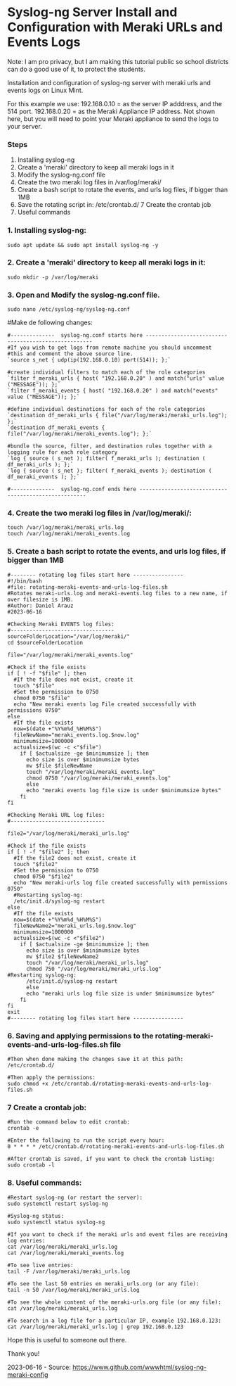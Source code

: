 # Syslog-ng Server Install and Configuration with Meraki URLs and Events Logs

Note: I am pro privacy, but I am making this tutorial public so school districts can do a good use of it, to protect the students.

Installation and configuration of syslog-ng server with meraki urls and events logs on Linux Mint. 

For this example we use: 
192.168.0.10 = as the server IP adddress, and the 514 port.
192.168.0.20 = as the Meraki Appliance IP address. Not shown here, but you will need to point your Meraki appliance to send the logs to your server.

### Steps
1. Installing syslog-ng
2. Create a 'meraki' directory to keep all meraki logs in it
3. Modify the syslog-ng.conf file
4. Create the two meraki log files in /var/log/meraki/
5. Create a bash script to rotate the events, and urls log files, if bigger than 1MB
6. Save the rotating script in: /etc/crontab.d/
7 Create the crontab job
8. Useful commands

### 1. Installing syslog-ng:
`sudo apt update && sudo apt install syslog-ng -y`

### 2. Create a 'meraki' directory to keep all meraki logs in it:
`sudo mkdir -p /var/log/meraki`

### 3. Open and Modify the syslog-ng.conf file.
`sudo nano /etc/syslog-ng/syslog-ng.conf`

#Make de following changes:

```
#--------------  syslog-ng.conf starts here -----------------------------------------------------
#If you wish to get logs from remote machine you should uncomment
#this and comment the above source line. 
`source s_net { udp(ip(192.168.0.10) port(514)); };`

#create individual filters to match each of the role categories
`filter f_meraki_urls { host( "192.168.0.20" ) and match("urls" value ("MESSAGE")); };`
`filter f_meraki_events { host( "192.168.0.20" ) and match("events" value ("MESSAGE")); };`

#define individual destinations for each of the role categories
`destination df_meraki_urls { file("/var/log/meraki/meraki_urls.log"); };`
`destination df_meraki_events { file("/var/log/meraki/meraki_events.log"); };`

#bundle the source, filter, and destination rules together with a logging rule for each role category
`log { source ( s_net ); filter( f_meraki_urls ); destination ( df_meraki_urls ); };`
`log { source ( s_net ); filter( f_meraki_events ); destination ( df_meraki_events ); };`

#--------------  syslog-ng.conf ends here -----------------------------------------------------
```

### 4. Create the two meraki log files in /var/log/meraki/:
```
touch /var/log/meraki/meraki_urls.log
touch /var/log/meraki/meraki_events.log
```

### 5. Create a bash script to rotate the events, and urls log files, if bigger than 1MB
```
#-------- rotating log files start here ----------------
#!/bin/bash
#file: rotating-meraki-events-and-urls-log-files.sh
#Rotates meraki-urls.log and meraki-events.log files to a new name, if over filesize is 1MB.
#Author: Daniel Arauz
#2023-06-16 

#Checking Meraki EVENTS log files:
#---------------------------------
sourceFolderLocation="/var/log/meraki/"
cd $sourceFolderLocation

file="/var/log/meraki/meraki_events.log"

#Check if the file exists
if [ ! -f "$file" ]; then
  #If the file does not exist, create it
  touch "$file"
  #Set the permission to 0750
  chmod 0750 "$file"
  echo "New meraki events log File created successfully with permissions 0750"
else
  #If the file exists  
  now=$(date +"%Y%m%d_%H%M%S")
  fileNewName="meraki_events.log.$now.log"
  minimumsize=1000000
  actualsize=$(wc -c <"$file")
    if [ $actualsize -ge $minimumsize ]; then
      echo size is over $minimumsize bytes
      mv $file $fileNewName
      touch "/var/log/meraki/meraki_events.log"
      chmod 0750 "/var/log/meraki/meraki_events.log"
      else
      echo "meraki events log file size is under $minimumsize bytes"
    fi
fi

#Checking Meraki URL log files:
#------------------------------

file2="/var/log/meraki/meraki_urls.log"

#Check if the file exists
if [ ! -f "$file2" ]; then
  #If the file2 does not exist, create it
  touch "$file2"
  #Set the permission to 0750
  chmod 0750 "$file2"
  echo "New meraki-urls log file created successfully with permissions 0750"
  #Restarting syslog-ng:
  /etc/init.d/syslog-ng restart
else
  #If the file exists
  now=$(date +"%Y%m%d_%H%M%S")
  fileNewName2="meraki_urls.log.$now.log"
  minimumsize=1000000
  actualsize=$(wc -c <"$file2")
    if [ $actualsize -ge $minimumsize ]; then
      echo size is over $minimumsize bytes
      mv $file2 $fileNewName2
      touch "/var/log/meraki/meraki_urls.log"
      chmod 750 "/var/log/meraki/meraki_urls.log"
#Restarting syslog-ng:
      /etc/init.d/syslog-ng restart
      else
      echo "meraki urls log file size is under $minimumsize bytes"
    fi
fi
exit
#-------- rotating log files start here ----------------
```

### 6. Saving and applying permissions to the rotating-meraki-events-and-urls-log-files.sh file
```
#Then when done making the changes save it at this path: 
/etc/crontab.d/

#Then apply the permissions: 
sudo chmod +x /etc/crontab.d/rotating-meraki-events-and-urls-log-files.sh

```

### 7 Create a crontab job:
```
#Run the command below to edit crontab:
crontab -e

#Enter the following to run the script every hour: 
0 * * * * /etc/crontab.d/rotating-meraki-events-and-urls-log-files.sh

#After crontab is saved, if you want to check the crontab listing:
sudo crontab -l

```

### 8. Useful commands:
```
#Restart syslog-ng (or restart the server):
sudo systemctl restart syslog-ng

#Syslog-ng status:
sudo systemctl status syslog-ng

#If you want to check if the meraki urls and event files are receiving log entries:
cat /var/log/meraki/meraki_urls.log
cat /var/log/meraki/meraki_events.log

#To see live entries:
tail -F /var/log/meraki/meraki_urls.log

#To see the last 50 entries en meraki_urls.org (or any file):
tail -n 50 /var/log/meraki/meraki_urls.log

#To see the whole content of the meraki-urls.org file (or any file):
cat /var/log/meraki/meraki_urls.log

#To search in a log file for a particular IP, example 192.168.0.123: 
cat /var/log/meraki/meraki_urls.log | grep 192.168.0.123

```
Hope this is useful to someone out there.

Thank you!

2023-06-16 - Source: https://www.github.com/wwwhtml/syslog-ng-meraki-config

